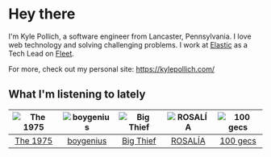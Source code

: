 # Hey there


I'm Kyle Pollich, a software engineer from Lancaster, Pennsylvania. I love web technology and solving challenging problems.
I work at [Elastic](https://www.elastic.co/) as a Tech Lead on [Fleet](https://www.elastic.co/guide/en/fleet/current/fleet-overview.html).

For more, check out my personal site: https://kylepollich.com/

## What I'm listening to lately

<!-- begin artists -->
  |![The 1975](https://i.scdn.co/image/ab6761610000f17889348336354096fd4e36ca73)|![boygenius](https://i.scdn.co/image/ab6761610000f1781a6373c01e8b86e289859f57)|![Big Thief](https://i.scdn.co/image/ab6761610000f1781ecc55cb453871a124d224ef)|![ROSALÍA](https://i.scdn.co/image/ab6761610000f178d7bb678bef6d2f26110cae49)|![100 gecs](https://i.scdn.co/image/ab6761610000f178d77a9c855001f3a9b5815bc0)|
  |:---:|:---:|:---:|:---:|:---:|
  |[The 1975](https://open.spotify.com/artist/3mIj9lX2MWuHmhNCA7LSCW)|[boygenius](https://open.spotify.com/artist/1hLiboQ98IQWhpKeP9vRFw)|[Big Thief](https://open.spotify.com/artist/5QdyldG4Fl4TPiOIeMNpBZ)|[ROSALÍA](https://open.spotify.com/artist/7ltDVBr6mKbRvohxheJ9h1)|[100 gecs](https://open.spotify.com/artist/6PfSUFtkMVoDkx4MQkzOi3)|
<!-- end artists -->
